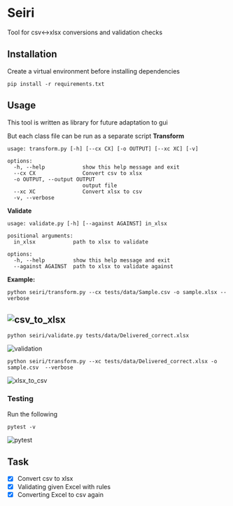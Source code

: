 # Seiri
Tool for csv<->xlsx conversions and validation checks

## Installation
Create a virtual environment before installing dependencies
```
pip install -r requirements.txt
```

## Usage
This tool is written as library for future adaptation to gui

But each class file can be run as a separate script
**Transform**
```
usage: transform.py [-h] [--cx CX] [-o OUTPUT] [--xc XC] [-v]

options:
  -h, --help            show this help message and exit
  --cx CX               Convert csv to xlsx
  -o OUTPUT, --output OUTPUT
                        output file
  --xc XC               Convert xlsx to csv
  -v, --verbose
```

**Validate**
```
usage: validate.py [-h] [--against AGAINST] in_xlsx

positional arguments:
  in_xlsx            path to xlsx to validate

options:
  -h, --help         show this help message and exit
  --against AGAINST  path to xlsx to validate against
```

**Example:**

```
python seiri/transform.py --cx tests/data/Sample.csv -o sample.xlsx --verbose
```
![csv_to_xlsx](https://github.com/waseemR02/seiri/assets/98299006/2443b91d-643e-4a5e-bae5-85eeb2abea94)
-----------------
```
python seiri/validate.py tests/data/Delivered_correct.xlsx
```
![validation](https://github.com/waseemR02/seiri/assets/98299006/e47adcf2-cc07-4379-ba20-72016fc1fed3)
```
python seiri/transform.py --xc tests/data/Delivered_correct.xlsx -o sample.csv  --verbose
```
![xlsx_to_csv](https://github.com/waseemR02/seiri/assets/98299006/00f1b512-02c2-46f8-8240-161ff2485041)

### Testing
Run the following
```
pytest -v
```
![pytest](https://github.com/waseemR02/seiri/assets/98299006/ff25e827-3550-4be3-86e0-4ca0ca470a70)

## Task
- [x] Convert csv to xlsx
- [x] Validating given Excel with rules
- [x] Converting Excel to csv again
